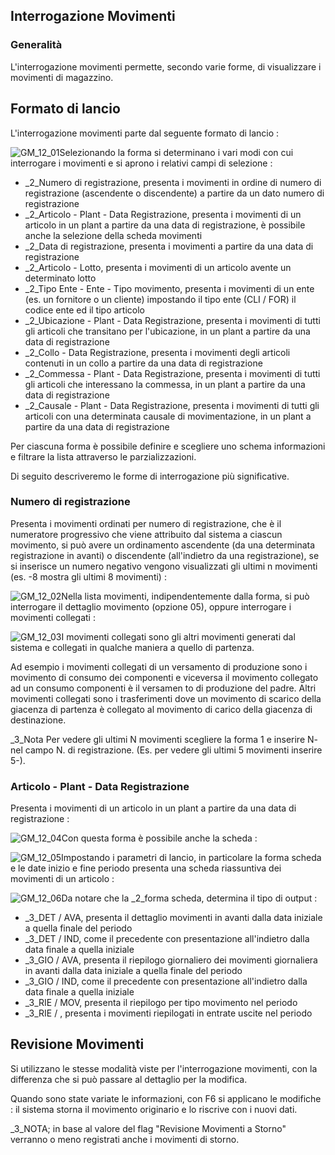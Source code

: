 ## Interrogazione Movimenti
### Generalità
L'interrogazione movimenti permette, secondo varie forme, di visualizzare i movimenti di magazzino.

## Formato di lancio
L'interrogazione movimenti parte dal seguente formato di lancio : 

![GM_12_01](https://doc.smeup.com/immagini/MBDOC_OGG-P_GMMO01/GM_12_01.png)Selezionando la forma si determinano i vari modi con cui interrogare i movimenti e si aprono i relativi campi di selezione : 

- _2_Numero di registrazione, presenta i movimenti in ordine di numero di registrazione (ascendente o discendente) a partire da un dato numero di registrazione
- _2_Articolo - Plant - Data Registrazione, presenta i movimenti di un articolo in un plant a partire da una data di registrazione, è possibile anche la selezione della scheda movimenti
- _2_Data di registrazione, presenta i movimenti a partire da una data di registrazione
- _2_Articolo - Lotto, presenta i movimenti di un articolo avente un determinato lotto
- _2_Tipo Ente - Ente - Tipo movimento, presenta i movimenti di un ente (es. un fornitore o un cliente) impostando il tipo ente (CLI / FOR) il codice ente ed il tipo articolo
- _2_Ubicazione - Plant - Data Registrazione, presenta i movimenti di tutti gli articoli che transitano per l'ubicazione, in un plant a partire da una data di registrazione
- _2_Collo - Data Registrazione, presenta i movimenti degli articoli contenuti in un collo a partire da una data di registrazione
- _2_Commessa - Plant - Data Registrazione, presenta i movimenti di tutti gli articoli che interessano la commessa, in un plant a partire da una data di registrazione
- _2_Causale - Plant - Data Registrazione, presenta i movimenti di tutti gli articoli con una determinata causale di movimentazione, in un plant a partire da una data di registrazione


Per ciascuna forma è possibile definire e scegliere uno schema informazioni e filtrare la lista attraverso le parzializzazioni.

Di seguito descriveremo le forme di interrogazione più significative.

### Numero di registrazione
Presenta i movimenti ordinati per numero di registrazione, che è il numeratore progressivo che viene attribuito dal sistema a ciascun movimento, si può avere un ordinamento ascendente (da una determinata registrazione in avanti) o discendente (all'indietro da una registrazione), se si inserisce un numero negativo vengono visualizzati gli ultimi n movimenti (es. -8 mostra gli ultimi 8 movimenti) : 

![GM_12_02](https://doc.smeup.com/immagini/MBDOC_OGG-P_GMMO01/GM_12_02.png)Nella lista movimenti, indipendentemente dalla forma, si può interrogare il dettaglio movimento (opzione 05), oppure interrogare i movimenti collegati : 

![GM_12_03](https://doc.smeup.com/immagini/MBDOC_OGG-P_GMMO01/GM_12_03.png)I movimenti collegati sono gli altri movimenti generati dal sistema e collegati in qualche maniera a quello di partenza.

Ad esempio i movimenti collegati di un versamento di produzione sono i movimento di consumo dei componenti e viceversa il movimento collegato ad un consumo componenti è il versamen to di produzione del padre.
Altri movimenti collegati sono i trasferimenti dove un movimento di scarico della giacenza di partenza è collegato al movimento di carico della giacenza di destinazione.

_3_Nota
Per vedere gli ultimi N movimenti scegliere la forma 1 e inserire N- nel campo N. di registrazione.
(Es. per vedere gli ultimi 5 movimenti inserire 5-).

### Articolo - Plant - Data Registrazione
Presenta i movimenti di un articolo in un plant a partire da una data di registrazione : 

![GM_12_04](https://doc.smeup.com/immagini/MBDOC_OGG-P_GMMO01/GM_12_04.png)Con questa forma è possibile anche la scheda : 

![GM_12_05](https://doc.smeup.com/immagini/MBDOC_OGG-P_GMMO01/GM_12_05.png)Impostando i parametri di lancio, in particolare la forma scheda e le date inizio e fine periodo presenta una scheda riassuntiva dei movimenti di un articolo : 

![GM_12_06](https://doc.smeup.com/immagini/MBDOC_OGG-P_GMMO01/GM_12_06.png)Da notare che  la _2_forma scheda, determina il tipo di output : 

- _3_DET / AVA, presenta il dettaglio movimenti in avanti dalla data iniziale a quella finale del periodo
- _3_DET / IND, come il precedente con presentazione all'indietro dalla data finale a quella iniziale
- _3_GIO / AVA, presenta il riepilogo giornaliero dei movimenti giornaliera in avanti dalla data iniziale a quella finale del periodo
- _3_GIO / IND, come il precedente con presentazione all'indietro dalla data finale a quella iniziale
- _3_RIE / MOV, presenta il riepilogo per tipo movimento nel periodo
- _3_RIE /  , presenta i movimenti riepilogati in entrate uscite nel periodo


## Revisione Movimenti
Si utilizzano le stesse modalità viste per l'interrogazione movimenti, con la differenza che si può passare al dettaglio per la modifica.

Quando sono state variate le informazioni, con F6 si applicano le modifiche :  il sistema storna il movimento originario e lo riscrive con i nuovi dati.

_3_NOTA; in base al valore del flag "Revisione Movimenti a Storno" verranno o meno registrati anche i movimenti di storno.
